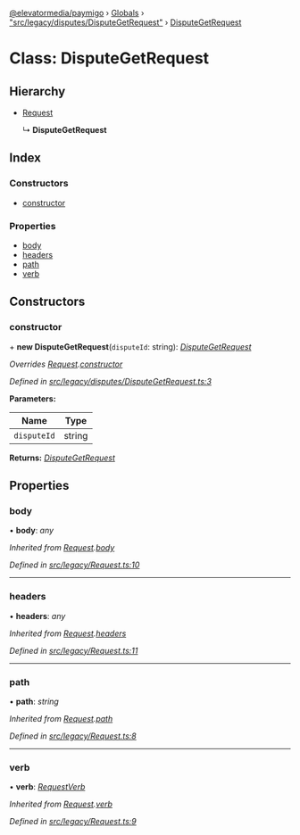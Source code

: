 [@elevatormedia/paymigo](../README.md) › [Globals](../globals.md) › ["src/legacy/disputes/DisputeGetRequest"](../modules/_src_legacy_disputes_disputegetrequest_.md) › [DisputeGetRequest](_src_legacy_disputes_disputegetrequest_.disputegetrequest.md)

# Class: DisputeGetRequest

## Hierarchy

-   [Request](_src_legacy_request_.request.md)

    ↳ **DisputeGetRequest**

## Index

### Constructors

-   [constructor](_src_legacy_disputes_disputegetrequest_.disputegetrequest.md#constructor)

### Properties

-   [body](_src_legacy_disputes_disputegetrequest_.disputegetrequest.md#body)
-   [headers](_src_legacy_disputes_disputegetrequest_.disputegetrequest.md#headers)
-   [path](_src_legacy_disputes_disputegetrequest_.disputegetrequest.md#path)
-   [verb](_src_legacy_disputes_disputegetrequest_.disputegetrequest.md#verb)

## Constructors

### constructor

\+ **new DisputeGetRequest**(`disputeId`: string): _[DisputeGetRequest](_src_legacy_disputes_disputegetrequest_.disputegetrequest.md)_

_Overrides [Request](_src_legacy_request_.request.md).[constructor](_src_legacy_request_.request.md#constructor)_

_Defined in [src/legacy/disputes/DisputeGetRequest.ts:3](https://github.com/ELEVATORmedia/paymigo/blob/7e4f33e/src/legacy/disputes/DisputeGetRequest.ts#L3)_

**Parameters:**

| Name        | Type   |
| ----------- | ------ |
| `disputeId` | string |

**Returns:** _[DisputeGetRequest](_src_legacy_disputes_disputegetrequest_.disputegetrequest.md)_

## Properties

### body

• **body**: _any_

_Inherited from [Request](_src_legacy_request_.request.md).[body](_src_legacy_request_.request.md#body)_

_Defined in [src/legacy/Request.ts:10](https://github.com/ELEVATORmedia/paymigo/blob/7e4f33e/src/legacy/Request.ts#L10)_

---

### headers

• **headers**: _any_

_Inherited from [Request](_src_legacy_request_.request.md).[headers](_src_legacy_request_.request.md#headers)_

_Defined in [src/legacy/Request.ts:11](https://github.com/ELEVATORmedia/paymigo/blob/7e4f33e/src/legacy/Request.ts#L11)_

---

### path

• **path**: _string_

_Inherited from [Request](_src_legacy_request_.request.md).[path](_src_legacy_request_.request.md#path)_

_Defined in [src/legacy/Request.ts:8](https://github.com/ELEVATORmedia/paymigo/blob/7e4f33e/src/legacy/Request.ts#L8)_

---

### verb

• **verb**: _[RequestVerb](../modules/_src_types_paypal_.md#requestverb)_

_Inherited from [Request](_src_legacy_request_.request.md).[verb](_src_legacy_request_.request.md#verb)_

_Defined in [src/legacy/Request.ts:9](https://github.com/ELEVATORmedia/paymigo/blob/7e4f33e/src/legacy/Request.ts#L9)_

